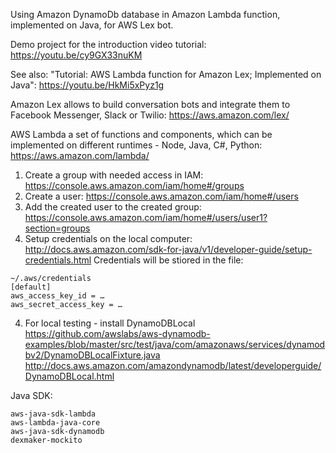 Using Amazon DynamoDb database in Amazon Lambda function, implemented on Java, for AWS Lex bot.

Demo project for the introduction video tutorial: https://youtu.be/cy9GX33nuKM

See also: "Tutorial: AWS Lambda function for Amazon Lex; Implemented on Java": https://youtu.be/HkMi5xPyz1g

Amazon Lex allows to build conversation bots and integrate them to Facebook Messenger, Slack or Twilio: https://aws.amazon.com/lex/

AWS Lambda a set of functions and components, which can be implemented on different runtimes - Node, Java, C#, Python: https://aws.amazon.com/lambda/

1. Create a group with needed access in IAM: https://console.aws.amazon.com/iam/home#/groups
2. Create a user: https://console.aws.amazon.com/iam/home#/users
3. Add the created user to the created group: https://console.aws.amazon.com/iam/home#/users/user1?section=groups
4. Setup credentials on the local computer: http://docs.aws.amazon.com/sdk-for-java/v1/developer-guide/setup-credentials.html
Credentials will be stiored in the file:
```
~/.aws/credentials
[default]
aws_access_key_id = …
aws_secret_access_key = …
```
4. For local testing - install DynamoDBLocal
https://github.com/awslabs/aws-dynamodb-examples/blob/master/src/test/java/com/amazonaws/services/dynamodbv2/DynamoDBLocalFixture.java
http://docs.aws.amazon.com/amazondynamodb/latest/developerguide/DynamoDBLocal.html

Java SDK:
```
aws-java-sdk-lambda
aws-lambda-java-core
aws-java-sdk-dynamodb
dexmaker-mockito
```
Developer Guide:  
https://aws.amazon.com/documentation/dynamodb
http://docs.aws.amazon.com/amazondynamodb/latest/developerguide

Introduction and design: 
https://www.slideshare.net/AmazonWebServices/design-patterns-using-amazon-dynamodb
https://www.youtube.com/watch?v=XByPxb_VvpY&t=796s

Work with tables: 
http://docs.aws.amazon.com/amazondynamodb/latest/developerguide/JavaDocumentAPITablesExample.html

DynamoDBMapper: 
http://docs.aws.amazon.com/amazondynamodb/latest/developerguide/DynamoDBMapper.html
http://docs.aws.amazon.com/amazondynamodb/latest/developerguide/QueryingJavaDocumentAPI.html
http://docs.aws.amazon.com/amazondynamodb/latest/developerguide/ScanJavaDocumentAPI.html
http://docs.aws.amazon.com/amazondynamodb/latest/developerguide/DynamoDBMapper.QueryScanExample.html

CRUD operations: 
http://docs.aws.amazon.com/amazondynamodb/latest/developerguide/JavaDocumentAPICRUDExample.html

Other: 
http://docs.aws.amazon.com/amazondynamodb/latest/developerguide/GuidelinesForItems.html
http://docs.aws.amazon.com/amazondynamodb/latest/developerguide/HowItWorks.NamingRulesDataTypes.html
http://docs.aws.amazon.com/amazondynamodb/latest/developerguide/DynamoDBMapper.ArbitraryDataMapping.html
